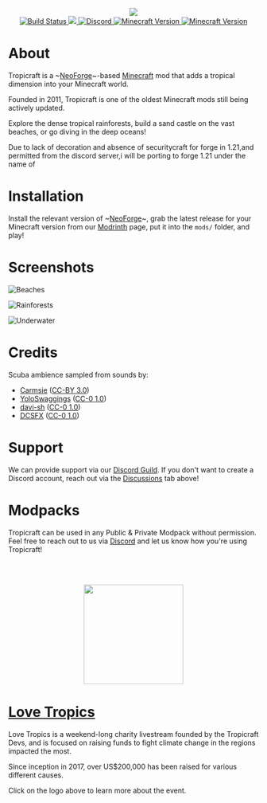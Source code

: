 <p align="center">
  <img src="https://files.tropicraft.net/logo.png">
<br>
  <a href="https://github.com/Tropicraft/Tropicraft/actions/workflows/gradle.yml">
      <img src="https://img.shields.io/github/actions/workflow/status/Tropicraft/Tropicraft/gradle.yml?branch=1.18.2&style=square" alt="Build Status">
  </a>
  <a title="Crowdin" target="_blank" href="https://crowdin.com/project/tropicraftdev">
    <img src="https://badges.crowdin.net/tropicraftdev/localized.svg">
  </a>
  <a href="https://discord.gg/Q24TRnx">
      <img src="https://img.shields.io/discord/285234569375121409.svg?colorB=7289DA&label=Discord&style=square" alt="Discord">
  </a>
  <a href="https://modrinth.com/mod/tropicraft">
      <img src="https://img.shields.io/modrinth/dt/tropicraft?logo=Modrinth&colorB=1bd96a&label=​" alt="Minecraft Version">
      <img src="https://cf.way2muchnoise.eu/short_tropicraft.svg" alt="Minecraft Version">
  </a>
</p>
<!-- I apologize for the HTML but it looks so pretty :) -->

About
=====

Tropicraft is a ~[NeoForge](https://neoforged.net/)~-based [Minecraft](https://minecraft.net/) mod that adds a tropical dimension into your Minecraft world.

Founded in 2011, Tropicraft is one of the oldest Minecraft mods still being actively updated.
  
Explore the dense tropical rainforests, build a sand castle on the vast beaches, or go diving in the deep oceans!

Due to lack of decoration and absence of securitycraft for forge in 1.21,and permitted from the discord server,i will be porting to forge 1.21 under the name of
  
Installation
============

Install the relevant version of ~[NeoForge](https://neoforged.net/)~, grab the latest release for your Minecraft version from our [Modrinth](https://modrinth.com/mod/Tropicraft) page, put it into the `mods/` folder, and play!

Screenshots
===========

![Beaches](https://cdn.tropicraft.net/github/beach.webp)

![Rainforests](https://cdn.tropicraft.net/github/rainforest.webp)

![Underwater](https://cdn.tropicraft.net/github/ocean.webp)

Credits
=======

Scuba ambience sampled from sounds by:

- [Carmsie](https://freesound.org/people/carmsie/) ([CC-BY 3.0](https://creativecommons.org/licenses/by/3.0/))
- [YoloSwaggings](https://freesound.org/people/YoloSwaggings/) ([CC-0 1.0](https://creativecommons.org/publicdomain/zero/1.0/))
- [davi-sh](https://freesound.org/people/davi-sh/) ([CC-0 1.0](http://creativecommons.org/publicdomain/zero/1.0/))
- [DCSFX](https://freesound.org/people/DCSFX/) ([CC-0 1.0](http://creativecommons.org/publicdomain/zero/1.0/))

Support
=======
We can provide support via our [Discord Guild](https://discord.gg/Q24TRnx). If you don't want to create a Discord account, reach out via the [Discussions](https://github.com/Tropicraft/Tropicraft/discussions) tab above!

Modpacks
========
Tropicraft can be used in any Public & Private Modpack without permission. Feel free to reach out to us via [Discord](https://discord.gg/Q24TRnx) and let us know how you're using Tropicraft!

<br> <br>
<p align="center">
  <a href="https://lovetropics.org/">
  <img src="https://static.lovetropics.org/22/logo.svg" height="200px">
  </a>
</p>

[Love Tropics](https://lovetropics.org/)
===

Love Tropics is a weekend-long charity livestream founded by the Tropicraft Devs, and is focused on raising funds to fight climate change in the regions impacted the most.

Since inception in 2017, over US$200,000 has been raised for various different causes.

Click on the logo above to learn more about the event.
